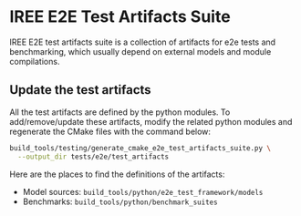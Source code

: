 IREE E2E Test Artifacts Suite
===============================

IREE E2E test artifacts suite is a collection of artifacts for e2e tests and
benchmarking, which usually depend on external models and module compilations.

Update the test artifacts
-------------------------

All the test artifacts are defined by the python modules. To add/remove/update
these artifacts, modify the related python modules and regenerate the CMake
files with the command below:

```sh
build_tools/testing/generate_cmake_e2e_test_artifacts_suite.py \
  --output_dir tests/e2e/test_artifacts
```

Here are the places to find the definitions of the artifacts:
- Model sources: `build_tools/python/e2e_test_framework/models`
- Benchmarks: `build_tools/python/benchmark_suites`
